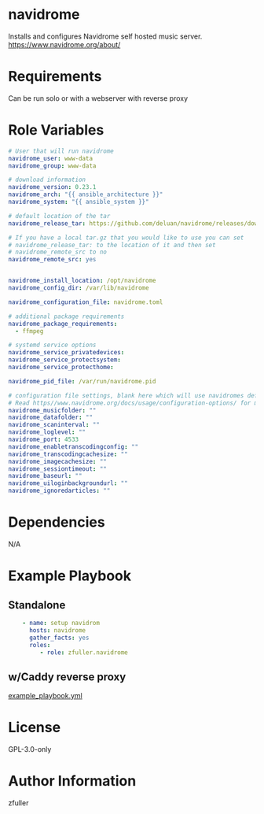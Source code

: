 # navidrome

Installs and configures Navidrome self hosted music server.
https://www.navidrome.org/about/

# Requirements

Can be run solo or with a webserver with reverse proxy

# Role Variables

```yaml
# User that will run navidrome
navidrome_user: www-data
navidrome_group: www-data

# download information
navidrome_version: 0.23.1
navidrome_arch: "{{ ansible_architecture }}"
navidrome_system: "{{ ansible_system }}"

# default location of the tar
navidrome_release_tar: https://github.com/deluan/navidrome/releases/download/v{{ navidrome_version }}/navidrome_{{ navidrome_version }}_{{ navidrome_system }}_{{ navidrome_arch }}.tar.gz

# If you have a local tar.gz that you would like to use you can set
# navidrome_release_tar: to the location of it and then set
# navidrome_remote_src to no
navidrome_remote_src: yes


navidrome_install_location: /opt/navidrome
navidrome_config_dir: /var/lib/navidrome

navidrome_configuration_file: navidrome.toml

# additional package requirements
navidrome_package_requirements:
  - ffmpeg

# systemd service options
navidrome_service_privatedevices:
navidrome_service_protectsystem:
navidrome_service_protecthome:

navidrome_pid_file: /var/run/navidrome.pid

# configuration file settings, blank here which will use navidromes default settings
# Read https//www.navidrome.org/docs/usage/configuration-options/ for more info
navidrome_musicfolder: ""
navidrome_datafolder: ""
navidrome_scaninterval: ""
navidrome_loglevel: ""
navidrome_port: 4533
navidrome_enabletranscodingconfig: ""
navidrome_transcodingcachesize: ""
navidrome_imagecachesize: ""
navidrome_sessiontimeout: ""
navidrome_baseurl: ""
navidrome_uiloginbackgroundurl: ""
navidrome_ignoredarticles: ""
```

# Dependencies

N/A

# Example Playbook

## Standalone
```yaml
    - name: setup navidrom
      hosts: navidrome
      gather_facts: yes
      roles:
         - role: zfuller.navidrome
```

## w/Caddy reverse proxy
[example_playbook.yml](example_playbook.yml)

# License

GPL-3.0-only

# Author Information

zfuller
